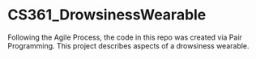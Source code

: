 # CS361_DrowsinessWearable
Following the Agile Process, the code in this repo was created via Pair Programming. This project describes aspects of a drowsiness wearable.
